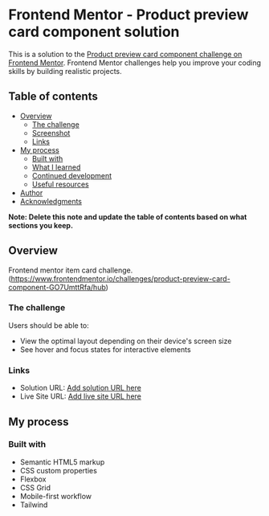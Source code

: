 # Frontend Mentor - Product preview card component solution

This is a solution to the [Product preview card component challenge on Frontend Mentor](https://www.frontendmentor.io/challenges/product-preview-card-component-GO7UmttRfa). Frontend Mentor challenges help you improve your coding skills by building realistic projects. 

## Table of contents

- [Overview](#overview)
  - [The challenge](#the-challenge)
  - [Screenshot](#screenshot)
  - [Links](#links)
- [My process](#my-process)
  - [Built with](#built-with)
  - [What I learned](#what-i-learned)
  - [Continued development](#continued-development)
  - [Useful resources](#useful-resources)
- [Author](#author)
- [Acknowledgments](#acknowledgments)

**Note: Delete this note and update the table of contents based on what sections you keep.**

## Overview

Frontend mentor item card challenge. (https://www.frontendmentor.io/challenges/product-preview-card-component-GO7UmttRfa/hub)

### The challenge

Users should be able to:

- View the optimal layout depending on their device's screen size
- See hover and focus states for interactive elements


### Links

- Solution URL: [Add solution URL here](https://github.com/yusufskebbe/frontend-mentor-item-card)
- Live Site URL: [Add live site URL here](https://yusufskebbe.github.io/frontend-mentor-item-card/)

## My process

### Built with

- Semantic HTML5 markup
- CSS custom properties
- Flexbox
- CSS Grid
- Mobile-first workflow
- Tailwind
